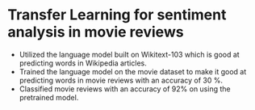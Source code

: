 # Transfer Learning for sentiment analysis in movie reviews

-	Utilized the language model built on Wikitext-103 which is good at predicting words in Wikipedia articles.
-	Trained the language model on the movie dataset to make it good at predicting words in movie reviews with an 
accuracy of 30 %.
-	Classified movie reviews with an accuracy of 92% on using the pretrained model.




